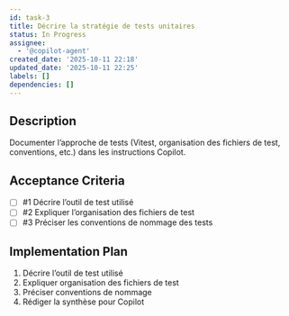 ```yaml
---
id: task-3
title: Décrire la stratégie de tests unitaires
status: In Progress
assignee:
  - '@copilot-agent'
created_date: '2025-10-11 22:18'
updated_date: '2025-10-11 22:25'
labels: []
dependencies: []
---
```


## Description

<!-- SECTION:DESCRIPTION:BEGIN -->
Documenter l’approche de tests (Vitest, organisation des fichiers de test, conventions, etc.) dans les instructions Copilot.
<!-- SECTION:DESCRIPTION:END -->

## Acceptance Criteria
<!-- AC:BEGIN -->
- [ ] #1 Décrire l’outil de test utilisé
- [ ] #2 Expliquer l’organisation des fichiers de test
- [ ] #3 Préciser les conventions de nommage des tests
<!-- AC:END -->

## Implementation Plan

<!-- SECTION:PLAN:BEGIN -->
1. Décrire l’outil de test utilisé
2. Expliquer organisation des fichiers de test
3. Préciser conventions de nommage
4. Rédiger la synthèse pour Copilot
<!-- SECTION:PLAN:END -->
